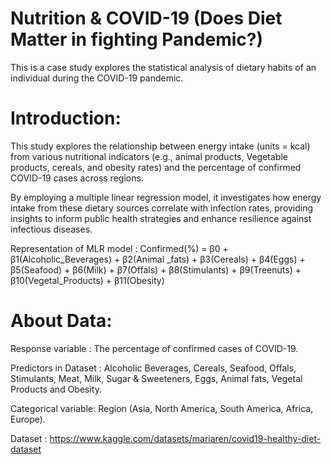 # Nutrition & COVID-19 (Does Diet Matter in fighting Pandemic?)

This is a case study explores the statistical analysis of dietary habits of an individual during the COVID-19 pandemic.

# Introduction:

This study explores the relationship between energy intake (units = kcal) from various nutritional indicators (e.g., animal products, Vegetable products, cereals, and obesity rates) and the percentage of confirmed COVID-19 cases across regions. 

By employing a multiple linear regression model, it investigates how energy intake from these dietary sources correlate with infection rates, providing insights to inform public health strategies and enhance resilience against infectious diseases.

Representation of MLR model : Confirmed(%) = β0 + β1(Alcoholic_Beverages) + β2(Animal _fats) + β3(Cereals) + β4(Eggs) + β5(Seafood) + β6(Milk) + β7(Offals) + β8(Stimulants) + β9(Treenuts) + β10(Vegetal_Products) + β11(Obesity)  


# About Data:

Response variable : The percentage of confirmed cases of COVID-19.

Predictors in Dataset : Alcoholic Beverages, Cereals, Seafood, Offals, Stimulants, Meat, Milk, Sugar & Sweeteners, Eggs, Animal fats, Vegetal Products and Obesity.

Categorical variable: Region (Asia, North America, South America, Africa, Europe).

Dataset : https://www.kaggle.com/datasets/mariaren/covid19-healthy-diet-dataset



